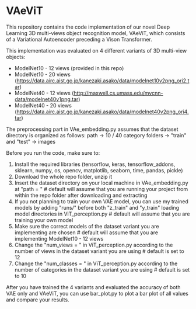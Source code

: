 # VAeViT
This repository contains the code implementation of our novel Deep Learning 3D multi-views object recognition model, VAeViT, which consists of a Variational Autoencoder preceding a Vison Transformer.

This implementation was evaluated on 4 different variants of 3D multi-view objects:
- ModelNet10 - 12 views (provided in this repo)
- ModelNet10 - 20 views (https://data.airc.aist.go.jp/kanezaki.asako/data/modelnet10v2png_ori2.tar)
- ModelNet40 - 12 views (http://maxwell.cs.umass.edu/mvcnn-data/modelnet40v1png.tar)
- ModelNet40 - 20 views (https://data.airc.aist.go.jp/kanezaki.asako/data/modelnet40v2png_ori4.tar)

The preprocessing part in VAe_embedding.py assumes that the dataset directory is organized as follows:
path -> 10 / 40 category folders -> "train" and "test" -> images

Before you run the code, make sure to:
1. Install the required libraries (tensorflow, keras, tensorflow_addons, sklearn, numpy, os, opencv, matplotlib, seaborn, time, pandas, pickle)
2. Download the whole repo folder, unzip it
3. Insert the dataset directory on your local machine in VAe_embedding.py at "path = "      # default will assume that you are running your project from within the repo folder after downloading and extracting
4. If you not planning to train your own VAE model, you can use my trained models by adding "runs/" before both "z_train" and "y_train" loading model directories in ViT_perception.py       # default will assume that you are training your own model
5. Make sure the correct models of the dataset variant you are implementing are chosen      # default will assume that you are implementing ModelNet10 - 12 views
6. Change the "num_views = " in ViT_perception.py according to the number of views in the dataset variant you are using      # default is set to 12
7. Change the "num_classes = " in ViT_perception.py according to the number of categories in the dataset variant you are using      # default is set to 10

After you have trained the 4 variants and evaluated the accuracy of both VAE only and VAeViT, you can use bar_plot.py to plot a bar plot of all values and compare your results.
